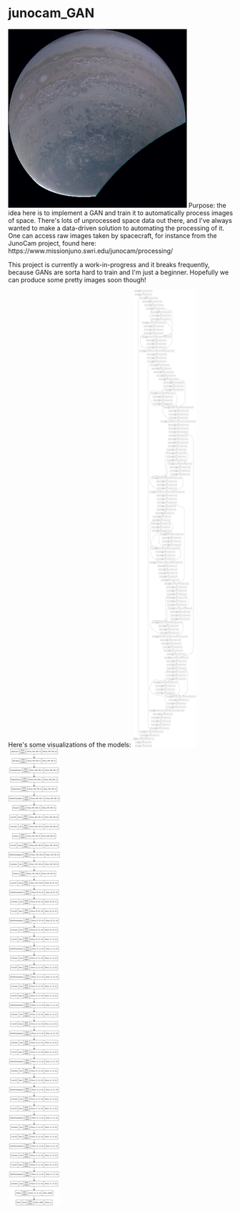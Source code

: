# junocam_GAN
<img src="favorite_output.png" alt="My favorite output so far" title="My favorite output so far">
Purpose: the idea here is to implement a GAN and train it to automatically process images of space. There's lots of unprocessed space data out there, and I've always wanted to make a data-driven solution to automating the processing of it. One can access raw images taken by spacecraft, for instance from the JunoCam project, found here: https://www.missionjuno.swri.edu/junocam/processing/

This project is currently a work-in-progress and it breaks frequently, because GANs are sorta hard to train and I'm just a beginner. Hopefully we can produce some pretty images soon though!

Here's some visualizations of the models:
<img src="generator_plot.png" alt="The generator's architecture" title="The generator's architecture">
<img src="discriminator_plot.png" alt="The discriminator's architecture" title="The discriminator's architecture">
